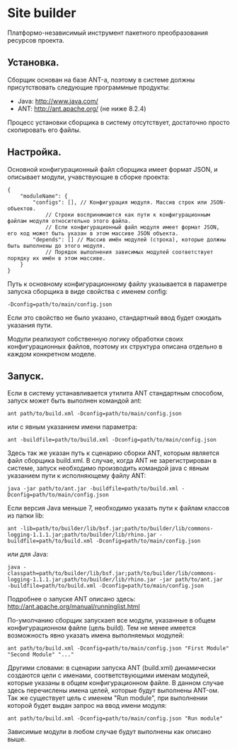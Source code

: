 # Site builder #
Платформо-независимый инструмент пакетного преобразования ресурсов проекта.

## Установка.
Сборщик основан на базе ANT-а, поэтому в системе должны присутствовать следующие программные продукты:

* Java: http://www.java.com/
* ANT: http://ant.apache.org/ (не ниже 8.2.4)

Процесс установки сборщика в систему отсутствует, достаточно просто скопировать его файлы.

## Настройка.
Основной конфигурационный файл сборщика имеет формат JSON, и описывает модули, учавствующие в сборке проекта:

	{
		"moduleName": {
			"configs": [], // Конфигурация модуля. Массив строк или JSON-объектов.
				// Строки воспринимаются как пути к конфигурационным файлам модуля относительно этого файла.
				// Если конфигурационный файл модуля имеет формат JSON, его код может быть указан в этом массиве JSON объекта.
			"depends": [] // Массив имён модулей (строка), которые должны быть выполнены до этого модуля.
				// Порядок выполнения зависимых модулей соответствует порядку их имён в этом массиве.
		}
	}

Путь к основному конфигурационному файлу указывается в параметре запуска сборщика в виде свойства с именем config:

`-Dconfig=path/to/main/config.json`

Если это свойство не было указано, стандартный ввод будет ожидать указания пути.

Модули реализуют собственную логику обработки своих конфигурационных файлов, поэтому их структура описана отдельно в каждом конкретном моделе.

## Запуск.
Если в систему устанавливается утилита ANT стандартным способом, запуск может быть выполнен командой ant:

`ant path/to/build.xml -Dconfig=path/to/main/config.json`

или с явным указанием имени параметра:

`ant -buildfile=path/to/build.xml -Dconfig=path/to/main/config.json`

Здесь так же указан путь к сценарию сборки ANT, которым является файл сборщика build.xml.
В случае, когда ANT не зарегистрирован в системе, запуск необходимо производить командой java с явным указанием пути к исполняющему файлу ANT:

`java -jar path/to/ant.jar -buildfile=path/to/build.xml -Dconfig=path/to/main/config.json`

Если версия Java меньше 7, необходимо указать пути к файлам классов из папки lib:

`ant
	-lib=path/to/builder/lib/bsf.jar;path/to/builder/lib/commons-logging-1.1.1.jar;path/to/builder/lib/rhino.jar
	-buildfile=path/to/build.xml
	-Dconfig=path/to/main/config.json`

или для Java:

`java -classpath=path/to/builder/lib/bsf.jar;path/to/builder/lib/commons-logging-1.1.1.jar;path/to/builder/lib/rhino.jar -jar path/to/ant.jar  -buildfile=path/to/build.xml -Dconfig=path/to/main/config.json`

Подробнее о запуске ANT описано здесь: http://ant.apache.org/manual/runninglist.html

По-умолчанию сборщик запускаеп все модули, указанные в общем конфигурационном файле (цель build). Тем не менее имеется возможность явно указать имена выполняемых модулей:

`ant path/to/build.xml -Dconfig=path/to/main/config.json "First Module" "Second Module" "..."`

Другими словами: в сценарии запуска ANT (build.xml) динамически создаются цели с именами, соответствующими именам модулей, которые указаны в общем конфигурационном файле. В данном случае здесь перечислены имена целей, которые будут выполнены ANT-ом.
Так же существует цель с именем "Run module", при выполнении которой будет выдан запрос на ввод имени модуля:

`ant path/to/build.xml -Dconfig=path/to/main/config.json "Run module"`

Зависимые модули в любом случае будут выполнены как описано выше.